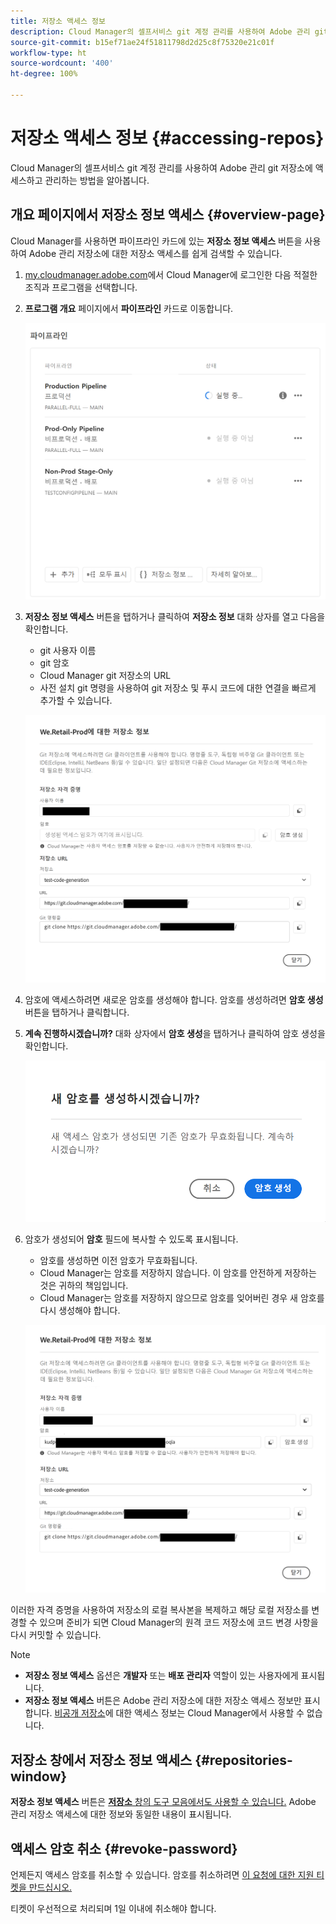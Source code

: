 ```yaml
---
title: 저장소 액세스 정보
description: Cloud Manager의 셀프서비스 git 계정 관리를 사용하여 Adobe 관리 git 저장소에 액세스하고 관리하는 방법을 알아봅니다.
source-git-commit: b15ef71ae24f51811798d2d25c8f75320e21c01f
workflow-type: ht
source-wordcount: '400'
ht-degree: 100%

---
```



# 저장소 액세스 정보 {#accessing-repos}

Cloud Manager의 셀프서비스 git 계정 관리를 사용하여 Adobe 관리 git 저장소에 액세스하고 관리하는 방법을 알아봅니다.

## 개요 페이지에서 저장소 정보 액세스 {#overview-page}

Cloud Manager를 사용하면 파이프라인 카드에 있는 **저장소 정보 액세스** 버튼을 사용하여 Adobe 관리 저장소에 대한 저장소 액세스를 쉽게 검색할 수 있습니다.

1. [my.cloudmanager.adobe.com](https://my.cloudmanager.adobe.com/)에서 Cloud Manager에 로그인한 다음 적절한 조직과 프로그램을 선택합니다.

1. **프로그램 개요** 페이지에서 **파이프라인** 카드로 이동합니다.

   ![환경 카드의 저장소 정보 액세스 버튼](assets/pipelines-card.png)

1. **저장소 정보 액세스** 버튼을 탭하거나 클릭하여 **저장소 정보** 대화 상자를 열고 다음을 확인합니다.

   * git 사용자 이름
   * git 암호
   * Cloud Manager git 저장소의 URL
   * 사전 설치 git 명령을 사용하여 git 저장소 및 푸시 코드에 대한 연결을 빠르게 추가할 수 있습니다.

   ![저장소 정보 창](assets/access-repo-info.png)

1. 암호에 액세스하려면 새로운 암호를 생성해야 합니다. 암호를 생성하려면 **암호 생성** 버튼을 탭하거나 클릭합니다.

1. **계속 진행하시겠습니까?** 대화 상자에서 **암호 생성**&#x200B;을 탭하거나 클릭하여 암호 생성을 확인합니다.

   ![암호 생성 확인](assets/confirm-password-generation.png)

1. 암호가 생성되어 **암호** 필드에 복사할 수 있도록 표시됩니다.

   * 암호를 생성하면 이전 암호가 무효화됩니다.
   * Cloud Manager는 암호를 저장하지 않습니다. 이 암호를 안전하게 저장하는 것은 귀하의 책임입니다.
   * Cloud Manager는 암호를 저장하지 않으므로 암호를 잊어버린 경우 새 암호를 다시 생성해야 합니다.

   ![생성된 암호의 예](assets/generated-password.png)

이러한 자격 증명을 사용하여 저장소의 로컬 복사본을 복제하고 해당 로컬 저장소를 변경할 수 있으며 준비가 되면 Cloud Manager의 원격 코드 저장소에 코드 변경 사항을 다시 커밋할 수 있습니다.

>[!NOTE]
>
>* **저장소 정보 액세스** 옵션은 **개발자** 또는 **배포 관리자** 역할이 있는 사용자에게 표시됩니다.
>* **저장소 정보 액세스** 버튼은 Adobe 관리 저장소에 대한 저장소 액세스 정보만 표시합니다. [비공개 저장소](private-repositories.md)에 대한 액세스 정보는 Cloud Manager에서 사용할 수 없습니다.

## 저장소 창에서 저장소 정보 액세스 {#repositories-window}

**저장소 정보 액세스** 버튼은 [**저장소** 창의 도구 모음에서도 사용할 수 있습니다.](managing-repositories.md) Adobe 관리 저장소 액세스에 대한 정보와 동일한 내용이 표시됩니다.

## 액세스 암호 취소 {#revoke-password}

언제든지 액세스 암호를 취소할 수 있습니다. 암호를 취소하려면 [이 요청에 대한 지원 티켓을 만드십시오.](https://experienceleague.adobe.com/?support-solution=Experience+Manager&amp;support-tab=home#support)

티켓이 우선적으로 처리되며 1일 이내에 취소해야 합니다.